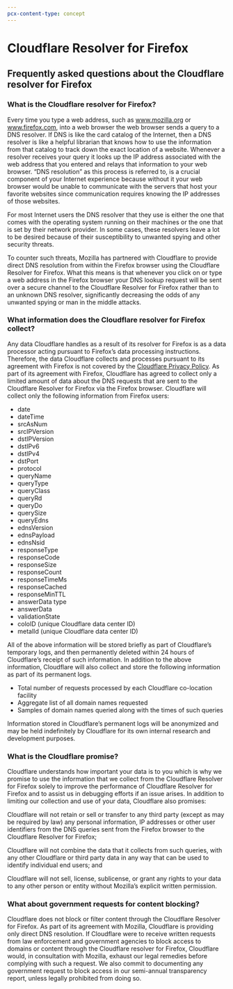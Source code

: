 ```yaml
---
pcx-content-type: concept
---
```


# Cloudflare Resolver for Firefox

## Frequently asked questions about the Cloudflare resolver for Firefox

### What is the Cloudflare resolver for Firefox?

Every time you type a web address, such as www.mozilla.org or www.firefox.com, into a web browser the web browser sends a query to a DNS resolver. If DNS is like the card catalog of the Internet, then a DNS resolver is like a helpful librarian that knows how to use the information from that catalog to track down the exact location of a website. Whenever a resolver receives your query it looks up the IP address associated with the web address that you entered and relays that information to your web browser. “DNS resolution” as this process is referred to, is a crucial component of your Internet experience because without it your web browser would be unable to communicate with the servers that host your favorite websites since communication requires knowing the IP addresses of those websites.

For most Internet users the DNS resolver that they use is either the one that comes with the operating system running on their machines or the one that is set by their network provider. In some cases, these resolvers leave a lot to be desired because of their susceptibility to unwanted spying and other security threats.

To counter such threats, Mozilla has partnered with Cloudflare to provide direct DNS resolution from within the Firefox browser using the Cloudflare Resolver for Firefox. What this means is that whenever you click on or type a web address in the Firefox browser your DNS lookup request will be sent over a secure channel to the Cloudflare Resolver for Firefox rather than to an unknown DNS resolver, significantly decreasing the odds of any unwanted spying or man in the middle attacks.

### What information does the Cloudflare resolver for Firefox collect?

Any data Cloudflare handles as a result of its resolver for Firefox is as a data processor acting pursuant to Firefox’s data processing instructions. Therefore, the data Cloudflare collects and processes pursuant to its agreement with Firefox is not covered by the [Cloudflare Privacy Policy](https://www.cloudflare.com/privacypolicy/). As part of its agreement with Firefox, Cloudflare has agreed to collect only a limited amount of data about the DNS requests that are sent to the Cloudflare Resolver for Firefox via the Firefox browser. Cloudflare will collect only the following information from Firefox users:

* date
* dateTime
* srcAsNum
* srcIPVersion
* dstIPVersion
* dstIPv6
* dstIPv4
* dstPort
* protocol
* queryName
* queryType
* queryClass
* queryRd
* queryDo
* querySize
* queryEdns
* ednsVersion
* ednsPayload
* ednsNsid
* responseType
* responseCode
* responseSize
* responseCount
* responseTimeMs
* responseCached
* responseMinTTL
* answerData type
* answerData
* validationState
* coloID (unique Cloudflare data center ID)
* metalId (unique Cloudflare data center ID)

All of the above information will be stored briefly as part of Cloudflare’s temporary logs, and then permanently deleted within 24 hours of Cloudflare’s receipt of such information. In addition to the above information, Cloudflare will also collect and store the following information as part of its permanent logs.

- Total number of requests processed by each Cloudflare co-location facility
- Aggregate list of all domain names requested
- Samples of domain names queried along with the times of such queries

Information stored in Cloudflare’s permanent logs will be anonymized and may be held indefinitely by Cloudflare for its own internal research and development purposes.

### What is the Cloudflare promise?

Cloudflare understands how important your data is to you which is why we promise to use the information that we collect from the Cloudflare Resolver for Firefox solely to improve the performance of Cloudflare Resolver for Firefox and to assist us in debugging efforts if an issue arises. In addition to limiting our collection and use of your data, Cloudflare also promises:

Cloudflare will not retain or sell or transfer to any third party (except as may be required by law) any personal information, IP addresses or other user identifiers from the DNS queries sent from the Firefox browser to the Cloudflare Resolver for Firefox;

Cloudflare will not combine the data that it collects from such queries, with any other Cloudflare or third party data in any way that can be used to identify individual end users; and

Cloudflare will not sell, license, sublicense, or grant any rights to your data to any other person or entity without Mozilla’s explicit written permission.

### What about government requests for content blocking?

Cloudflare does not block or filter content through the Cloudflare Resolver for Firefox. As part of its agreement with Mozilla, Cloudflare is providing only direct DNS resolution. If Cloudflare were to receive written requests from law enforcement and government agencies to block access to domains or content through the Cloudflare resolver for Firefox, Cloudflare would, in consultation with Mozilla, exhaust our legal remedies before complying with such a request. We also commit to documenting any government request to block access in our semi-annual transparency report, unless legally prohibited from doing so.

